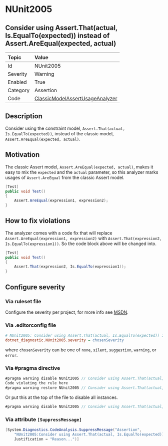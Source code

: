 # NUnit2005

## Consider using Assert.That(actual, Is.EqualTo(expected)) instead of Assert.AreEqual(expected, actual)

| Topic    | Value
| :--      | :--
| Id       | NUnit2005
| Severity | Warning
| Enabled  | True
| Category | Assertion
| Code     | [ClassicModelAssertUsageAnalyzer](https://github.com/nunit/nunit.analyzers/blob/master/src/nunit.analyzers/ClassicModelAssertUsage/ClassicModelAssertUsageAnalyzer.cs)

## Description

Consider using the constraint model, `Assert.That(actual, Is.EqualTo(expected))`, instead of the classic model, `Assert.AreEqual(expected, actual)`.

## Motivation

The classic Assert model, `Assert.AreEqual(expected, actual)`, makes it easy to mix the `expected` and the `actual` parameter,
so this analyzer marks usages of `Assert.AreEqual` from the classic Assert model.

```csharp
[Test]
public void Test()
{
    Assert.AreEqual(expression1, expression2);
}
```

## How to fix violations

The analyzer comes with a code fix that will replace `Assert.AreEqual(expression1, expression2)` with
`Assert.That(expression2, Is.EqualTo(expression1))`. So the code block above will be changed into.

```csharp
[Test]
public void Test()
{
    Assert.That(expression2, Is.EqualTo(expression1));
}
```

<!-- start generated config severity -->
## Configure severity

### Via ruleset file

Configure the severity per project, for more info see [MSDN](https://msdn.microsoft.com/en-us/library/dd264949.aspx).

### Via .editorconfig file

```ini
# NUnit2005: Consider using Assert.That(actual, Is.EqualTo(expected)) instead of Assert.AreEqual(expected, actual)
dotnet_diagnostic.NUnit2005.severity = chosenSeverity
```

where `chosenSeverity` can be one of `none`, `silent`, `suggestion`, `warning`, or `error`.

### Via #pragma directive

```csharp
#pragma warning disable NUnit2005 // Consider using Assert.That(actual, Is.EqualTo(expected)) instead of Assert.AreEqual(expected, actual)
Code violating the rule here
#pragma warning restore NUnit2005 // Consider using Assert.That(actual, Is.EqualTo(expected)) instead of Assert.AreEqual(expected, actual)
```

Or put this at the top of the file to disable all instances.

```csharp
#pragma warning disable NUnit2005 // Consider using Assert.That(actual, Is.EqualTo(expected)) instead of Assert.AreEqual(expected, actual)
```

### Via attribute `[SuppressMessage]`

```csharp
[System.Diagnostics.CodeAnalysis.SuppressMessage("Assertion",
    "NUnit2005:Consider using Assert.That(actual, Is.EqualTo(expected)) instead of Assert.AreEqual(expected, actual)",
    Justification = "Reason...")]
```
<!-- end generated config severity -->
